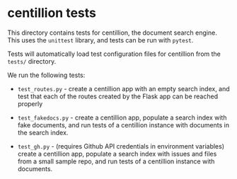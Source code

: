 # centillion tests

This directory contains tests for centillion,
the document search engine. This uses the
`unittest` library, and tests can be run
with `pytest`.

Tests will automatically load test configuration
files for centillion from the `tests/` directory.

We run the following tests:

* `test_routes.py` - create a centillion app with an
  empty search index, and test that each of the 
  routes created by the Flask app can be reached
  properly

* `test_fakedocs.py` - create a centillion app,
  populate a search index with fake documents,
  and run tests of a centillion instance with
  documents in the search index.

* `test_gh.py` - (requires Github API credentials 
  in environment variables) create a centillion app,
  populate a search index with issues and files from
  a small sample repo, and run tests of a centillion
  instance with documents.

